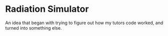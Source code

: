 # Radiation Simulator

An idea that began with trying to figure out how my tutors code worked, and turned into something else.